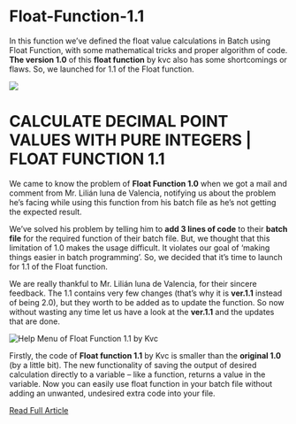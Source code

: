 # Float-Function-1.1
In this function we’ve defined the float value calculations in Batch using Float Function, with some mathematical tricks and proper algorithm of code. **The version 1.0** of this **float function** by kvc also has some shortcomings or flaws. So, we launched for 1.1 of the Float function.

![](https://i2.wp.com/www.thebateam.org/wp-content/uploads/2020/03/Float-1.1.gif?fit=819%2C505&ssl=1)

# CALCULATE DECIMAL POINT VALUES WITH PURE INTEGERS | FLOAT FUNCTION 1.1
We came to know the  problem of **Float Function 1.0** when we got a mail and comment from Mr. Lilián luna de Valencia, notifying us about the problem he’s facing while using this function from his batch file as he’s not getting the expected result.


We’ve solved his problem by telling him to **add 3 lines of code** to their **batch file** for the required function of their batch file. But, we thought that this limitation of 1.0 makes the usage difficult. It violates our goal of ‘making things easier in batch programming’. So, we decided that it’s time to launch for 1.1 of the Float function.

We are really thankful to Mr. Lilián luna de Valencia, for their sincere feedback. The 1.1 contains very few changes (that’s why it is **ver.1.1** instead of being 2.0), but they worth to be added as to update the function. So now without wasting any time let us have a look at the **ver.1.1** and the updates that are done.

![Help Menu of Float Function 1.1 by Kvc](
https://i0.wp.com/www.thebateam.org/wp-content/uploads/2018/12/32-2.png?resize=768%2C403&ssl=1)

Firstly, the code of **Float function 1.1** by Kvc is smaller than the **original 1.0** (by a little bit). The new functionality of saving the output of desired calculation directly to a variable – like a function, returns a value in the variable. Now you can easily use float function in your batch file without adding an unwanted, undesired extra code into your file.

[Read Full Article](https://www.thebateam.org/2019/06/float-function-in-batch-v-1-1-by-kvc/)
